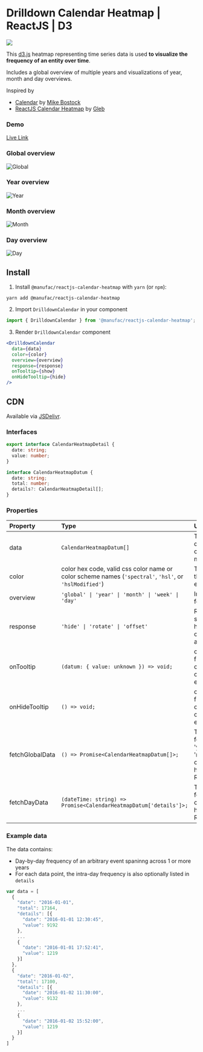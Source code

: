 # Drilldown Calendar Heatmap | ReactJS | D3

[![](https://data.jsdelivr.com/v1/package/npm/@manufac/reactjs-calendar-heatmap/badge)](https://www.jsdelivr.com/package/npm/@manufac/reactjs-calendar-heatmap)

This [d3.js](https://d3js.org/) heatmap representing time series data is used **to visualize the frequency of an entity over time**.

Includes a global overview of multiple years and visualizations of year, month and day overviews.

Inspired by 
- [Calendar](https://observablehq.com/@d3/calendar) by [Mike Bostock](https://github.com/mbostock)
- [ReactJS Calendar Heatmap](https://github.com/g1eb/reactjs-calendar-heatmap) by [Gleb](https://github.com/g1eb)

### Demo

[Live Link](https://manufac-analytics.github.io/reactjs-calendar-heatmap/)

### Global overview

![Global](https://user-images.githubusercontent.com/25290212/170020601-08ab3317-1c63-46fc-89b8-29a4938b1fb3.png)

### Year overview

![Year](https://user-images.githubusercontent.com/25290212/170017623-2ac854e0-5451-4ce4-871e-e90d730f51f2.png)

### Month overview

![Month](https://user-images.githubusercontent.com/25290212/170018109-49a91af8-f2b0-4c2f-9368-133bf90ddeae.png)

### Day overview

![Day](https://user-images.githubusercontent.com/25290212/170018241-2b68707c-2655-49db-99d9-498e8c92656f.png)

## Install

1. Install `@manufac/reactjs-calendar-heatmap` with `yarn` (or `npm`):

```
yarn add @manufac/reactjs-calendar-heatmap
```

2. Import `DrilldownCalendar` in your component

```js
import { DrilldownCalendar } from '@manufac/reactjs-calendar-heatmap';
```

3. Render `DrilldownCalendar` component

```jsx
<DrilldownCalendar
  data={data}
  color={color}
  overview={overview}
  response={response}
  onTooltip={show}
  onHideTooltip={hide}
/>
```

## CDN

Available via [JSDelivr](https://www.jsdelivr.com/package/npm/@manufac/reactjs-calendar-heatmap).

### Interfaces

```ts
export interface CalendarHeatmapDetail {
  date: string;
  value: number;
}
```

```ts
interface CalendarHeatmapDatum {
  date: string;
  total: number;
  details?: CalendarHeatmapDetail[];
}
```

### Properties
| Property      | Type                                                                                 | Usage                                                               |   Default   | Required |
|:--------------|:-------------------------------------------------------------------------------------|:--------------------------------------------------------------------|:-----------:|:--------:|
| data          | `CalendarHeatmapDatum[]`                                                             | Time series data spanning over 1 year or more years                 |    none     |   yes    |
| color         | color hex code, valid css color name or color scheme names (`'spectral'`, `'hsl'`, or `'hslModified'`) | Theme color for the visual elements                                 | `'#ff4500'` |    no    |
| overview      | `'global' \| 'year' \| 'month' \| 'week' \| 'day'`                                   | Initial overview for the map                                        |  `'year'`   |    no    |
| response      | `'hide' \| 'rotate' \| 'offset'`                                                     | Responsiveness strategy for handling overlapping axis labels        |  `'hide'`   |    no    |
| onTooltip     | `(datum: { value: unknown }) => void;`                                               | onTooltip function is fired on "mouseover" over a visual element    |    none     |    no    |
| onHideTooltip | `() => void;`                                                                        | onHideTooltip function is fired on "mouseout" over a visual element |    none     |    no    |
| fetchGlobalData | `() => Promise<CalendarHeatmapDatum[]>;` | To fetch data for 'global', 'year' or 'month' overview heatmap from a REST API | none | no
| fetchDayData | `(dateTime: string) => Promise<CalendarHeatmapDatum['details']>;` | To fetch data for 'day' overview heatmap from a REST API | none | no

### Example data

The data contains:

- Day-by-day frequency of an arbitrary event spaninng across 1 or more years
- For each data point, the intra-day frequency is also optionally listed in `details`

```js
var data = [
  {
    "date": "2016-01-01",
    "total": 17164,
    "details": [{
      "date": "2016-01-01 12:30:45",
      "value": 9192
    },
    ...
    {
      "date": "2016-01-01 17:52:41",
      "value": 1219
    }]
  },
  {
    "date": "2016-01-02",
    "total": 17100,
    "details": [{
      "date": "2016-01-02 11:30:00",
      "value": 9132
    },
    ...
    {
      "date": "2016-01-02 15:52:00",
      "value": 1219
    }]
  }
]
```
